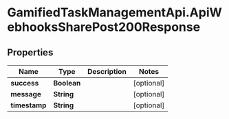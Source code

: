 # GamifiedTaskManagementApi.ApiWebhooksSharePost200Response

## Properties

Name | Type | Description | Notes
------------ | ------------- | ------------- | -------------
**success** | **Boolean** |  | [optional] 
**message** | **String** |  | [optional] 
**timestamp** | **String** |  | [optional] 


